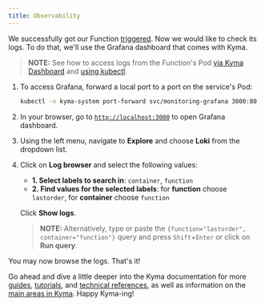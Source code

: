 ```yaml
---
title: Observability
---
```


We successfully got our Function [triggered](04-trigger-workload-with-event.md).
Now we would like to check its logs. 
To do that, we'll use the Grafana dashboard that comes with Kyma. 

> **NOTE:** See how to access logs from the Function's Pod [via Kyma Dashboard](../04-operation-guides/operations/obsv-01-access-logs.md/#kubernetes-logs-in-kyma-dashboard) and [using kubectl](../04-operation-guides/operations/obsv-01-access-logs.md/#kubernetes-logs-using-kubectl). 

1. To access Grafana, forward a local port to a port on the service's Pod:
    ```bash
    kubectl -n kyma-system port-forward svc/monitoring-grafana 3000:80
    ```
2. In your browser, go to [`http://localhost:3000`](http://localhost:3000) to open Grafana dashboard.
3. Using the left menu, navigate to **Explore** and choose **Loki** from the dropdown list.
4. Click on **Log browser** and select the following values:
   - **1. Select labels to search in**: `container`, `function`
   - **2. Find values for the selected labels**: for **function** choose `lastorder`, for **container** choose `function` 
   
   Click **Show logs**.

    > **NOTE:** Alternatively, type or paste the `{function="lastorder", container="function"}` query and press `Shift`+`Enter` or click on **Run query**. 

You may now browse the logs. That's it! 

Go ahead and dive a little deeper into the Kyma documentation for more [guides](../04-operation-guides), [tutorials](../03-tutorials), and [technical references](../05-technical-reference), as well as information on the [main areas in Kyma](../01-overview/02-main-areas). Happy Kyma-ing!